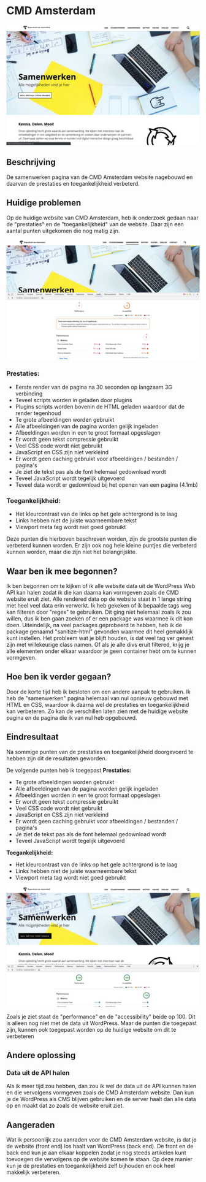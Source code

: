 # CMD Amsterdam

![Screenshot applicatie](./docs/screenshot.jpg)

## Beschrijving
De samenwerken pagina van de CMD Amsterdam website nagebouwd en daarvan de prestaties en toegankelijkheid verbeterd.

## Huidige problemen
Op de huidige website van CMD Amsterdam, heb ik onderzoek gedaan naar de "prestaties" en de "toegankelijkheid" van de website. Daar zijn een aantal punten uitgekomen die nog matig zijn.

![Audit test before optimisations](./docs/audit-before.jpg)

### Prestaties:
- Eerste render van de pagina na 30 seconden op langzaam 3G verbinding
- Teveel scripts worden in geladen door plugins
- Plugins scripts worden bovenin de HTML geladen waardoor dat de render tegenhoud
- Te grote afbeeldingen worden gebruikt
- Alle afbeeldingen van de pagina worden gelijk ingeladen
- Afbeeldingen worden in een te groot formaat opgeslagen
- Er wordt geen tekst compressie gebruikt
- Veel CSS code wordt niet gebruikt
- JavaScript en CSS zijn niet verkleind
- Er wordt geen caching gebruikt voor afbeeldingen / bestanden / pagina's
- Je ziet de tekst pas als de font helemaal gedownload wordt
- Teveel JavaScript wordt tegelijk uitgevoerd
- Teveel data wordt er gedownload bij het openen van een pagina (4.1mb)

### Toegankelijkheid:
- Het kleurcontrast van de links op het gele achtergrond is te laag
- Links hebben niet de juiste waarneembare tekst
- Viewport meta tag wordt niet goed gebruikt

Deze punten die hierboven beschreven worden, zijn de grootste punten die verbeterd kunnen worden. Er zijn ook nog hele kleine puntjes die verbeterd kunnen worden, maar die zijn niet het belangrijskte.

## Waar ben ik mee begonnen?
Ik ben begonnen om te kijken of ik alle website data uit de WordPress Web API kan halen zodat ik die kan daarna kan vormgeven zoals de CMD website eruit ziet.
Alle rendered data op de website staat in 1 lange string met heel veel data erin verwerkt. Ik heb gekeken of ik bepaalde tags weg kan filteren door "regex" te gebruiken. Dit ging niet helemaal zoals ik zou willen, dus ik ben gaan zoeken of er een package was waarmee ik dit kon doen. Uiteindelijk, na veel packages geprobeerd te hebben, heb ik de package genaamd "sanitize-html" gevonden waarmee dit heel gemakklijk kunt instellen.
Het probleem wat je blijft houden, is dat veel tag ver genest zijn met willekeurige class namen. Of als je alle divs eruit filtered, krijg je alle elementen onder elkaar waardoor je geen container hebt om te kunnen vormgeven.

## Hoe ben ik verder gegaan?
Door de korte tijd heb ik besloten om een andere aanpak te gebruiken. Ik heb de "samenwerken" pagina helemaal van nul opnieuw gebouwd met HTML en CSS, waardoor ik daarna wel de prestaties en toegankelijkheid kan verbeteren. Zo kan de verschillen laten zien met de huidige website pagina en de pagina die ik van nul heb opgebouwd.

## Eindresultaat
Na sommige punten van de prestaties en toegankelijkheid doorgevoerd te hebben zijn dit de resultaten geworden.

De volgende punten heb ik toegepast
**Prestaties:**
- Te grote afbeeldingen worden gebruikt
- Alle afbeeldingen van de pagina worden gelijk ingeladen
- Afbeeldingen worden in een te groot formaat opgeslagen
- Er wordt geen tekst compressie gebruikt
- Veel CSS code wordt niet gebruikt
- JavaScript en CSS zijn niet verkleind
- Er wordt geen caching gebruikt voor afbeeldingen / bestanden / pagina's
- Je ziet de tekst pas als de font helemaal gedownload wordt
- Teveel JavaScript wordt tegelijk uitgevoerd

**Toegankelijkheid:**
- Het kleurcontrast van de links op het gele achtergrond is te laag
- Links hebben niet de juiste waarneembare tekst
- Viewport meta tag wordt niet goed gebruikt

![Audit test before optimisations](./docs/audit-after.jpg)

Zoals je ziet staat de "performance" en de "accessibility" beide op 100. Dit is alleen nog niet met de data uit WordPress. Maar de punten die toegepast zijn, kunnen ook toegepast worden op de huidige website om dit te verbeteren

## Andere oplossing
### Data uit de API halen
Als ik meer tijd zou hebben, dan zou ik wel de data uit de API kunnen halen en die vervolgens vormgeven zoals de CMD Amsterdam website. Dan kun je de WordPress als CMS blijven gebruiken en de server haalt dan alle data op en maakt dat zo zoals de website eruit ziet.

## Aangeraden
Wat ik persoonlijk zou aanraden voor de CMD Amsterdam website, is dat je de website (front end) los haalt van WordPress (back end). De front en de back end kun je aan elkaar koppelen zodat je nog steeds artikelen kunt toevoegen die vervolgens op de website komen te staan. Op deze manier kun je de prestaties en toegankelijkheid zelf bijhouden en ook heel makkelijk verbeteren.
